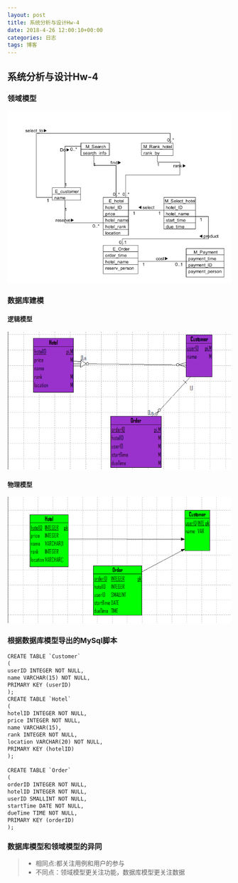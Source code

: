 ```yaml
---
layout: post
title: 系统分析与设计Hw-4
date: 2018-4-26 12:00:10+00:00
categories: 日志
tags: 博客
---
```


## 系统分析与设计Hw-4
### 领域模型
![1](https://raw.githubusercontent.com/KAKE4420/KAKE4420.github.io/master/_img/HW4/1.png)
### 数据库建模
#### 逻辑模型
![2](https://raw.githubusercontent.com/KAKE4420/KAKE4420.github.io/master/_img/HW4/2.png)
#### 物理模型
![4](https://raw.githubusercontent.com/KAKE4420/KAKE4420.github.io/master/_img/HW4/4.png)
### 根据数据库模型导出的MySql脚本
    CREATE TABLE `Customer`
    (
    userID INTEGER NOT NULL,
    name VARCHAR(15) NOT NULL,
    PRIMARY KEY (userID)
    );
    CREATE TABLE `Hotel`
    (
    hotelID INTEGER NOT NULL,
    price INTEGER NOT NULL,
    name VARCHAR(15),
    rank INTEGER NOT NULL,
    location VARCHAR(20) NOT NULL,
    PRIMARY KEY (hotelID)
    );

    CREATE TABLE `Order`
    (
    orderID INTEGER NOT NULL,
    hotelID INTEGER NOT NULL,
    userID SMALLINT NOT NULL,
    startTime DATE NOT NULL,
    dueTime TIME NOT NULL,
    PRIMARY KEY (orderID)
    );
### 数据库模型和领域模型的异同
>- 相同点:都关注用例和用户的参与
>- 不同点：领域模型更关注功能，数据库模型更关注数据


